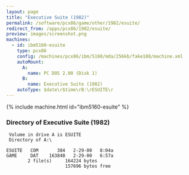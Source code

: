 ```yaml
---
layout: page
title: "Executive Suite (1982)"
permalink: /software/pcx86/game/other/1982/esuite/
redirect_from: /apps/pcx86/1982/esuite/
preview: images/screenshot.png
machines:
  - id: ibm5160-esuite
    type: pcx86
    config: /machines/pcx86/ibm/5160/mda/256kb/fake188/machine.xml
    autoMount:
      A:
        name: PC DOS 2.00 (Disk 1)
      B:
        name: Executive Suite (1982)
    autoType: $date\r$time\rB:\rESUITE\r
---
```


{% include machine.html id="ibm5160-esuite" %}

### Directory of Executive Suite (1982)

     Volume in drive A is ESUITE
     Directory of A:\

    ESUITE   COM       384   2-29-00   8:04a
    GAME     DAT    163840   2-29-00   6:57a
            2 file(s)     164224 bytes
                          157696 bytes free
